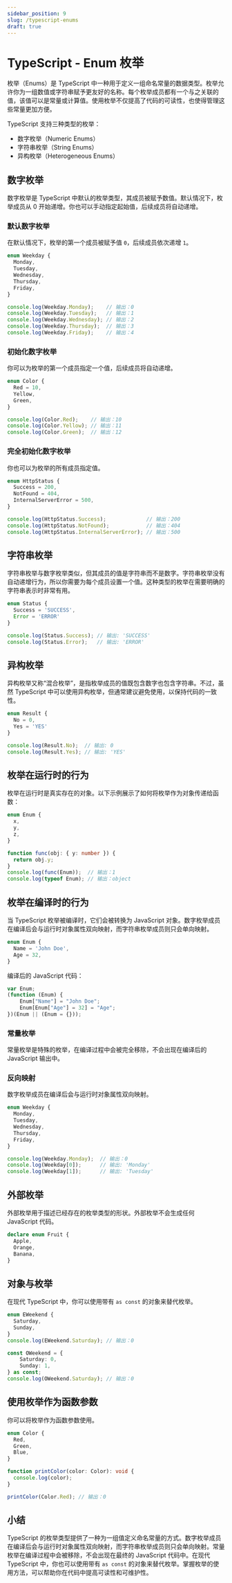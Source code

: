 ```yaml
---
sidebar_position: 9
slug: /typescript-enums
draft: true
---
```


# TypeScript - Enum 枚举

枚举（Enums）是 TypeScript 中一种用于定义一组命名常量的数据类型。枚举允许你为一组数值或字符串赋予更友好的名称。每个枚举成员都有一个与之关联的值，该值可以是常量或计算值。使用枚举不仅提高了代码的可读性，也使得管理这些常量更加方便。

TypeScript 支持三种类型的枚举：

- 数字枚举（Numeric Enums）
- 字符串枚举（String Enums）
- 异构枚举（Heterogeneous Enums）



## 数字枚举

数字枚举是 TypeScript 中默认的枚举类型，其成员被赋予数值。默认情况下，枚举成员从 0 开始递增。你也可以手动指定起始值，后续成员将自动递增。

### 默认数字枚举

在默认情况下，枚举的第一个成员被赋予值 `0`，后续成员依次递增 `1`。

```typescript
enum Weekday {
  Monday,
  Tuesday,
  Wednesday,
  Thursday,
  Friday,
}

console.log(Weekday.Monday);    // 输出：0
console.log(Weekday.Tuesday);   // 输出：1
console.log(Weekday.Wednesday); // 输出：2
console.log(Weekday.Thursday);  // 输出：3
console.log(Weekday.Friday);    // 输出：4
```

### 初始化数字枚举

你可以为枚举的第一个成员指定一个值，后续成员将自动递增。

```typescript
enum Color {
  Red = 10,
  Yellow,
  Green,
}

console.log(Color.Red);    // 输出：10
console.log(Color.Yellow); // 输出：11
console.log(Color.Green);  // 输出：12
```

### 完全初始化数字枚举

你也可以为枚举的所有成员指定值。

```typescript
enum HttpStatus {
  Success = 200,
  NotFound = 404,
  InternalServerError = 500,
}

console.log(HttpStatus.Success);             // 输出：200
console.log(HttpStatus.NotFound);            // 输出：404
console.log(HttpStatus.InternalServerError); // 输出：500
```

## 字符串枚举

字符串枚举与数字枚举类似，但其成员的值是字符串而不是数字。字符串枚举没有自动递增行为，所以你需要为每个成员设置一个值。这种类型的枚举在需要明确的字符串表示时非常有用。

```typescript
enum Status {
  Success = 'SUCCESS',
  Error = 'ERROR'
}

console.log(Status.Success); // 输出: 'SUCCESS'
console.log(Status.Error);   // 输出: 'ERROR'
```

## 异构枚举

异构枚举又称“混合枚举”，是指枚举成员的值既包含数字也包含字符串。不过，虽然 TypeScript 中可以使用异构枚举，但通常建议避免使用，以保持代码的一致性。

```typescript
enum Result {
  No = 0,
  Yes = 'YES'
}

console.log(Result.No);  // 输出: 0
console.log(Result.Yes); // 输出: 'YES'
```

## 枚举在运行时的行为

枚举在运行时是真实存在的对象。以下示例展示了如何将枚举作为对象传递给函数：

```typescript
enum Enum {
  x,
  y,
  z,
}

function func(obj: { y: number }) {
  return obj.y;
}
console.log(func(Enum));  // 输出：1
console.log(typeof Enum); // 输出：object
```

## 枚举在编译时的行为

当 TypeScript 枚举被编译时，它们会被转换为 JavaScript 对象。数字枚举成员在编译后会与运行时对象属性双向映射，而字符串枚举成员则只会单向映射。

```typescript
enum Enum {
  Name = 'John Doe',
  Age = 32,
}
```

编译后的 JavaScript 代码：

```javascript
var Enum;
(function (Enum) {
    Enum["Name"] = "John Doe";
    Enum[Enum["Age"] = 32] = "Age";
})(Enum || (Enum = {}));
```

### 常量枚举

常量枚举是特殊的枚举，在编译过程中会被完全移除，不会出现在编译后的 JavaScript 输出中。

### 反向映射

数字枚举成员在编译后会与运行时对象属性双向映射。

```typescript
enum Weekday {
  Monday,
  Tuesday,
  Wednesday,
  Thursday,
  Friday,
}

console.log(Weekday.Monday);  // 输出：0
console.log(Weekday[0]);      // 输出: 'Monday'
console.log(Weekday[1]);      // 输出: 'Tuesday'
```

## 外部枚举

外部枚举用于描述已经存在的枚举类型的形状。外部枚举不会生成任何 JavaScript 代码。

```typescript
declare enum Fruit {
  Apple,
  Orange,
  Banana,
}
```

## 对象与枚举

在现代 TypeScript 中，你可以使用带有 `as const` 的对象来替代枚举。

```typescript
enum EWeekend {
  Saturday,
  Sunday,
}
console.log(EWeekend.Saturday); // 输出：0

const OWeekend = {
    Saturday: 0,
    Sunday: 1,
} as const;
console.log(OWeekend.Saturday); // 输出：0
```

## 使用枚举作为函数参数

你可以将枚举作为函数参数使用。

```typescript
enum Color {
  Red,
  Green,
  Blue,
}

function printColor(color: Color): void {
  console.log(color);
}

printColor(Color.Red); // 输出：0
```

## 小结

TypeScript 的枚举类型提供了一种为一组值定义命名常量的方式。数字枚举成员在编译后会与运行时对象属性双向映射，而字符串枚举成员则只会单向映射。常量枚举在编译过程中会被移除，不会出现在最终的 JavaScript 代码中。在现代 TypeScript 中，你也可以使用带有 `as const` 的对象来替代枚举。掌握枚举的使用方法，可以帮助你在代码中提高可读性和可维护性。
